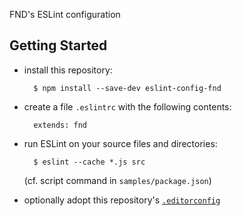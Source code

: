 FND's ESLint configuration


Getting Started
---------------

* install this repository:

        $ npm install --save-dev eslint-config-fnd

* create a file `.eslintrc` with the following contents:

        extends: fnd

* run ESLint on your source files and directories:

        $ eslint --cache *.js src

    (cf. script command in `samples/package.json`)

* optionally adopt this repository's [`.editorconfig`](http://editorconfig.org)
